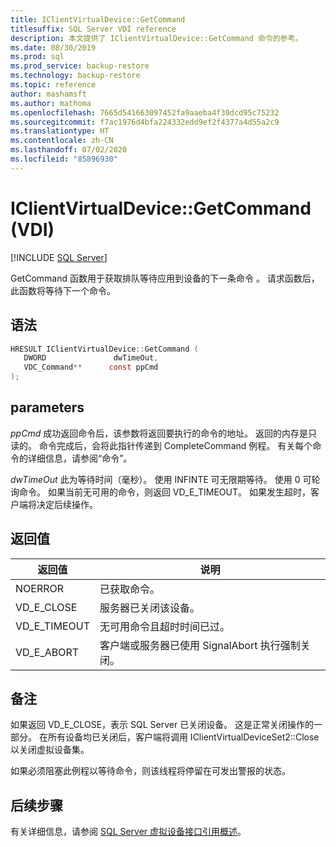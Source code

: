 ```yaml
---
title: IClientVirtualDevice::GetCommand
titlesuffix: SQL Server VDI reference
description: 本文提供了 IClientVirtualDevice::GetCommand 命令的参考。
ms.date: 08/30/2019
ms.prod: sql
ms.prod_service: backup-restore
ms.technology: backup-restore
ms.topic: reference
author: mashamsft
ms.author: mathoma
ms.openlocfilehash: 7665d541663097452fa9aaeba4f30dcd95c75232
ms.sourcegitcommit: f7ac1976d4bfa224332edd9ef2f4377a4d55a2c9
ms.translationtype: HT
ms.contentlocale: zh-CN
ms.lasthandoff: 07/02/2020
ms.locfileid: "85896930"
---
```

# <a name="iclientvirtualdevicegetcommand-vdi"></a>IClientVirtualDevice::GetCommand (VDI)

[!INCLUDE [SQL Server](../../../includes/applies-to-version/sqlserver.md)]

GetCommand 函数用于获取排队等待应用到设备的下一条命令  。 请求函数后，此函数将等待下一个命令。

## <a name="syntax"></a>语法

```c
HRESULT IClientVirtualDevice::GetCommand (
   DWORD               dwTimeOut,
   VDC_Command**      const ppCmd
);
```

## <a name="parameters"></a>parameters

*ppCmd* 成功返回命令后，该参数将返回要执行的命令的地址。 返回的内存是只读的。 命令完成后，会将此指针传递到 CompleteCommand 例程。 有关每个命令的详细信息，请参阅“命令”。

*dwTimeOut* 此为等待时间（毫秒）。 使用 INFINTE 可无限期等待。 使用 0 可轮询命令。 如果当前无可用的命令，则返回 VD_E_TIMEOUT。 如果发生超时，客户端将决定后续操作。

## <a name="return-value"></a>返回值

|返回值 | 说明 |
|---|---|
| NOERROR | 已获取命令。 |
| VD_E_CLOSE | 服务器已关闭该设备。 |
| VD_E_TIMEOUT | 无可用命令且超时时间已过。 |
| VD_E_ABORT | 客户端或服务器已使用 SignalAbort 执行强制关闭。 |

## <a name="remarks"></a>备注

如果返回 VD_E_CLOSE，表示 SQL Server 已关闭设备。 这是正常关闭操作的一部分。 在所有设备均已关闭后，客户端将调用 IClientVirtualDeviceSet2::Close 以关闭虚拟设备集。

如果必须阻塞此例程以等待命令，则该线程将停留在可发出警报的状态。

## <a name="next-steps"></a>后续步骤

有关详细信息，请参阅 [SQL Server 虚拟设备接口引用概述](reference-virtual-device-interface.md)。